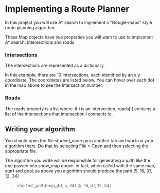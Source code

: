 # Implementing a Route Planner

In this project you will use A* search to implement a "Google-maps" style route planning algorithm.

These Map objects have two properties you will want to use to implement A* search: intersections and roads

### Intersections

The intersections are represented as a dictionary.

In this example, there are 10 intersections, each identified by an x,y coordinate. The coordinates are listed below. You can hover over each dot in the map above to see the intersection number.

### Roads

The roads property is a list where, if i is an intersection, roads[i] contains a list of the intersections that intersection i connects to.


## Writing your algorithm

You should open the file student_code.py in another tab and work on your algorithm there. Do that by selecting File > Open and then selecting the appropriate file.

The algorithm you write will be responsible for generating a path like the one passed into show_map above. In fact, when called with the same map, start and goal, as above you algorithm should produce the path [5, 16, 37, 12, 34]

> shortest_path(map_40, 5, 34)
[5, 16, 37, 12, 34]

